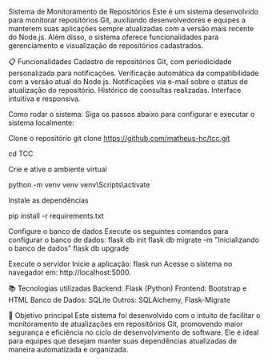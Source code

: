  Sistema de Monitoramento de Repositórios Este é um sistema desenvolvido para monitorar repositórios Git, auxiliando desenvolvedores e equipes a manterem suas aplicações sempre atualizadas com a versão mais recente do Node.js. Além disso, o sistema oferece funcionalidades para gerenciamento e visualização de repositórios cadastrados.

📋 Funcionalidades Cadastro de repositórios Git, com periodicidade personalizada para notificações. Verificação automática da compatibilidade com a versão atual do Node.js. Notificações via e-mail sobre o status de atualização do repositório. Histórico de consultas realizadas. Interface intuitiva e responsiva.

Como rodar o sistema: Siga os passos abaixo para configurar e executar o sistema localmente:

Clone o repositório
git clone https://github.com/matheus-hc/tcc.git 

cd TCC

Crie e ative o ambiente virtual

python -m venv venv
venv\Scripts\activate

Instale as dependências

pip install -r requirements.txt

Configure o banco de dados Execute os seguintes comandos para configurar o banco de dados:
flask db init
flask db migrate -m "Inicializando o banco de dados" 
flask db upgrade

Execute o servidor Inicie a aplicação:
flask run Acesse o sistema no navegador em: http://localhost:5000.

📚 Tecnologias utilizadas Backend: Flask (Python) Frontend: Bootstrap e HTML Banco de Dados: SQLite Outros: SQLAlchemy, Flask-Migrate

🌟 Objetivo principal Este sistema foi desenvolvido com o intuito de facilitar o monitoramento de atualizações em repositórios Git, promovendo maior segurança e eficiência no ciclo de desenvolvimento de software. Ele é ideal para equipes que desejam manter suas dependências atualizadas de maneira automatizada e organizada.

